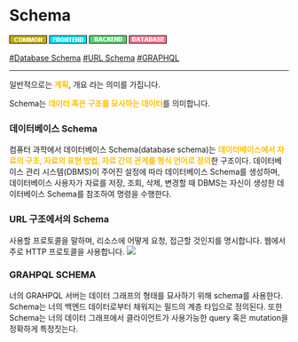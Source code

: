 # Schema

![Common](../../2TAT1C/Label_Common.png)
![Frontend](../../2TAT1C/Label_Frontend.png)
![Backend](../../2TAT1C/Label_Backend.png)
![Database](../../2TAT1C/Label_Database.png)

<a href="https://ko.wikipedia.org/wiki/%EB%8D%B0%EC%9D%B4%ED%84%B0%EB%B2%A0%EC%9D%B4%EC%8A%A4_%EC%8A%A4%ED%82%A4%EB%A7%88">#Database Schema</a>
<a href="https://developer.mozilla.org/ko/docs/Web/HTTP/Basics_of_HTTP/Identifying_resources_on_the_Web">#URL Schema</a>
<a href="https://www.apollographql.com/docs/apollo-server/schema/schema/">#GRAPHQL</a>

---

일반적으로는 <span style="color:#FFBF00; font-weight:bold;">계획</span>, 개요 라는 의미를 가집니다.

Schema는 <span style="color:#FFBF00; font-weight:bold;">데이터 혹은 구조를 묘사하는 데이터</span>를 의미합니다.

<h3>데이터베이스 Schema</h3>

컴퓨터 과학에서 데이터베이스 Schema(database schema)는 <span style="color:#FFBF00; font-weight:bold;">데이터베이스에서 자료의 구조, 자료의 표현 방법, 자료 간의 관계를 형식 언어로 정의</span>한 구조이다. 데이터베이스 관리 시스템(DBMS)이 주어진 설정에 따라 데이터베이스 Schema를 생성하며, 데이터베이스 사용자가 자료를 저장, 조회, 삭제, 변경할 때 DBMS는 자신이 생성한 데이터베이스 Schema를 참조하여 명령을 수행한다.

<h3>URL 구조에서의 Schema</h3>
사용할 프로토콜을 말하며, 리소스에 어떻게 요청, 접근할 것인지를 명시합니다.
웹에서 주로 HTTP 프로토콜을 사용합니다.
<img src="https://user-images.githubusercontent.com/41575415/98444217-ca010a00-2153-11eb-9dbe-16ad8790302c.png"></a>

<h3>GRAHPQL SCHEMA</h3>

너의 GRAHPQL 서버는 데이터 그래프의 형태를 묘사하기 위해 schema를 사용한다. Schema는 너의 백엔드 데이터로부터 채워지는 필드의 계층 타입으로 정의된다. 또한 Schema는 너의 데이터 그래프에서 클라이언트가 사용가능한 query 혹은 mutation을 정확하게 특정짓는다.
